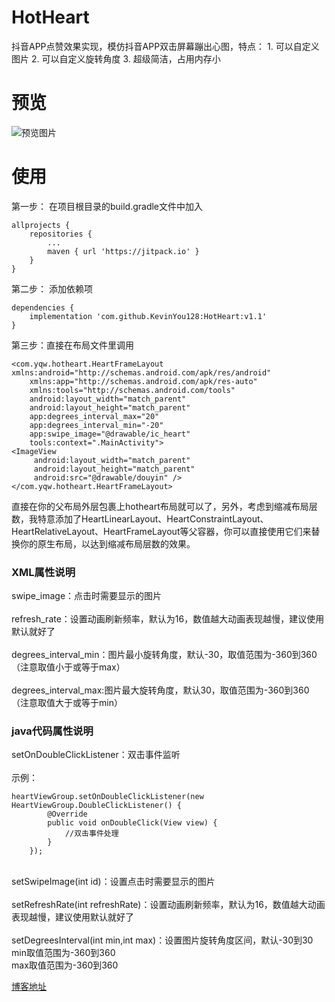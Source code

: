 # HotHeart
抖音APP点赞效果实现，模仿抖音APP双击屏幕蹦出心图，特点：   1. 可以自定义图片   2. 可以自定义旋转角度   3. 超级简洁，占用内存小
# 预览
![预览图片](https://github.com/KevinYou128/HotHeart/blob/master/app/src/main/res/drawable/douyin2.gif)
# 使用
 第一步：
 在项目根目录的build.gradle文件中加入

	allprojects {
		repositories {
			...
			maven { url 'https://jitpack.io' }
		}
	}
  
 第二步：
 添加依赖项

	dependencies {
		implementation 'com.github.KevinYou128:HotHeart:v1.1'
	}
第三步：直接在布局文件里调用

    <com.yqw.hotheart.HeartFrameLayout xmlns:android="http://schemas.android.com/apk/res/android"
    	xmlns:app="http://schemas.android.com/apk/res-auto"
    	xmlns:tools="http://schemas.android.com/tools"
    	android:layout_width="match_parent"
    	android:layout_height="match_parent"
    	app:degrees_interval_max="20"
    	app:degrees_interval_min="-20"
    	app:swipe_image="@drawable/ic_heart"
    	tools:context=".MainActivity">
    <ImageView
         android:layout_width="match_parent"
         android:layout_height="match_parent"
         android:src="@drawable/douyin" />
    </com.yqw.hotheart.HeartFrameLayout>
直接在你的父布局外层包裹上hotheart布局就可以了，另外，考虑到缩减布局层数，我特意添加了HeartLinearLayout、HeartConstraintLayout、HeartRelativeLayout、HeartFrameLayout等父容器，你可以直接使用它们来替换你的原生布局，以达到缩减布局层数的效果。

<h3>XML属性说明</h3>

<p> swipe_image：点击时需要显示的图片<br />
 <br />
 refresh_rate：设置动画刷新频率，默认为16，数值越大动画表现越慢，建议使用默认就好了<br />
 <br />
 degrees_interval_min：图片最小旋转角度，默认-30，取值范围为-360到360（注意取值小于或等于max）<br />
 <br />
 degrees_interval_max:图片最大旋转角度，默认30，取值范围为-360到360（注意取值大于或等于min）</p>
<h3>java代码属性说明</h3>

<p> setOnDoubleClickListener：双击事件监听<br />
<br />
 示例：
		
	heartViewGroup.setOnDoubleClickListener(new HeartViewGroup.DoubleClickListener() {
            @Override
            public void onDoubleClick(View view) {
                //双击事件处理
            }
        });
	
 <br />
 setSwipeImage(int id)：设置点击时需要显示的图片<br />
 <br />
 setRefreshRate(int refreshRate)：设置动画刷新频率，默认为16，数值越大动画表现越慢，建议使用默认就好了<br />
 <br />
 setDegreesInterval(int min,int max)：设置图片旋转角度区间，默认-30到30<br />
min取值范围为-360到360<br />
max取值范围为-360到360</p>

[博客地址](https://blog.csdn.net/you943047219/article/details/89239562)
